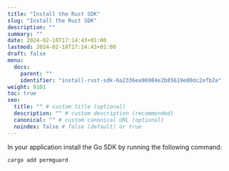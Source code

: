 ```yaml
---
title: "Install the Rust SDK"
slug: "Install the Rust SDK"
description: ""
summary: ""
date: 2024-02-18T17:14:43+01:00
lastmod: 2024-02-18T17:14:43+01:00
draft: false
menu:
  docs:
    parent: ""
    identifier: "install-rust-sdk-6a2336ea96984e2b85619e00dc2efb2a"
weight: 9101
toc: true
seo:
  title: "" # custom title (optional)
  description: "" # custom description (recommended)
  canonical: "" # custom canonical URL (optional)
  noindex: false # false (default) or true
---
```


In your application install the Go SDK by running the following command:

```bash
cargo add permguard
```
